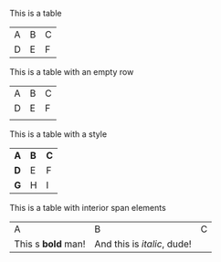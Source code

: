This is a table

|  |  |  |
| --- | --- | --- |
| A | B | C |
| D | E | F |

This is a table with an empty row

|  |  |  |
| --- | --- | --- |
| A | B | C |
| D | E | F |
|  |  |  |

This is a table with a style

|  |  |  |
| --- | --- | --- |
| **A** | **B** | **C** |
| **D** | E | F |
| **G** | H | I |

This is a table with interior span elements

|  |  |  |
| --- | --- | --- |
| A | B | C |
| This s **bold** man! | And this is _italic_, dude! |  |
